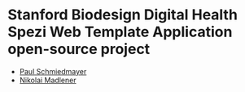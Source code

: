 <!--

This source file is part of the Stanford Biodesign Digital Health Spezi Web Template Application open-source project

SPDX-FileCopyrightText: 2023 Stanford University and the project authors (see CONTRIBUTORS.md)

SPDX-License-Identifier: MIT

-->

# Stanford Biodesign Digital Health Spezi Web Template Application open-source project

- [Paul Schmiedmayer](https://github.com/PSchmiedmayer)
- [Nikolai Madlener](https://github.com/NikolaiMadlener)

